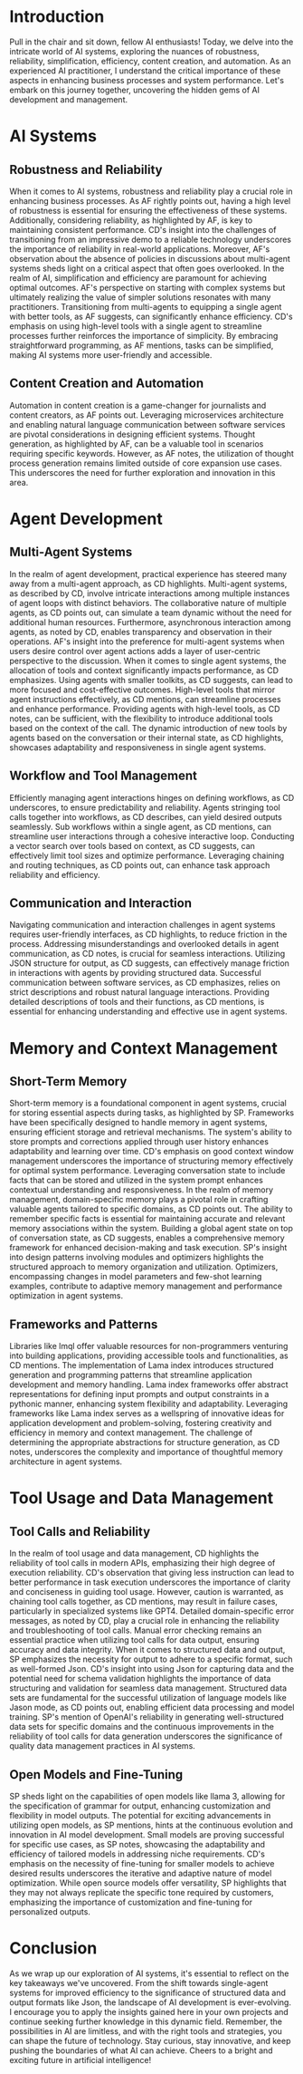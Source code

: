 # Introduction

Pull in the chair and sit down, fellow AI enthusiasts! Today, we delve into the intricate world of AI systems, exploring the nuances of robustness, reliability, simplification, efficiency, content creation, and automation. As an experienced AI practitioner, I understand the critical importance of these aspects in enhancing business processes and system performance. Let's embark on this journey together, uncovering the hidden gems of AI development and management.

# AI Systems

## Robustness and Reliability
When it comes to AI systems, robustness and reliability play a crucial role in enhancing business processes. As AF rightly points out, having a high level of robustness is essential for ensuring the effectiveness of these systems. Additionally, considering reliability, as highlighted by AF, is key to maintaining consistent performance. CD's insight into the challenges of transitioning from an impressive demo to a reliable technology underscores the importance of reliability in real-world applications. Moreover, AF's observation about the absence of policies in discussions about multi-agent systems sheds light on a critical aspect that often goes overlooked.
In the realm of AI, simplification and efficiency are paramount for achieving optimal outcomes. AF's perspective on starting with complex systems but ultimately realizing the value of simpler solutions resonates with many practitioners. Transitioning from multi-agents to equipping a single agent with better tools, as AF suggests, can significantly enhance efficiency. CD's emphasis on using high-level tools with a single agent to streamline processes further reinforces the importance of simplicity. By embracing straightforward programming, as AF mentions, tasks can be simplified, making AI systems more user-friendly and accessible.

## Content Creation and Automation
Automation in content creation is a game-changer for journalists and content creators, as AF points out. Leveraging microservices architecture and enabling natural language communication between software services are pivotal considerations in designing efficient systems. Thought generation, as highlighted by AF, can be a valuable tool in scenarios requiring specific keywords. However, as AF notes, the utilization of thought process generation remains limited outside of core expansion use cases. This underscores the need for further exploration and innovation in this area.


# Agent Development

## Multi-Agent Systems
In the realm of agent development, practical experience has steered many away from a multi-agent approach, as CD highlights. Multi-agent systems, as described by CD, involve intricate interactions among multiple instances of agent loops with distinct behaviors. The collaborative nature of multiple agents, as CD points out, can simulate a team dynamic without the need for additional human resources. Furthermore, asynchronous interaction among agents, as noted by CD, enables transparency and observation in their operations. AF's insight into the preference for multi-agent systems when users desire control over agent actions adds a layer of user-centric perspective to the discussion.
When it comes to single agent systems, the allocation of tools and context significantly impacts performance, as CD emphasizes. Using agents with smaller toolkits, as CD suggests, can lead to more focused and cost-effective outcomes. High-level tools that mirror agent instructions effectively, as CD mentions, can streamline processes and enhance performance. Providing agents with high-level tools, as CD notes, can be sufficient, with the flexibility to introduce additional tools based on the context of the call. The dynamic introduction of new tools by agents based on the conversation or their internal state, as CD highlights, showcases adaptability and responsiveness in single agent systems.

## Workflow and Tool Management
Efficiently managing agent interactions hinges on defining workflows, as CD underscores, to ensure predictability and reliability. Agents stringing tool calls together into workflows, as CD describes, can yield desired outputs seamlessly. Sub workflows within a single agent, as CD mentions, can streamline user interactions through a cohesive interactive loop. Conducting a vector search over tools based on context, as CD suggests, can effectively limit tool sizes and optimize performance. Leveraging chaining and routing techniques, as CD points out, can enhance task approach reliability and efficiency.

## Communication and Interaction
Navigating communication and interaction challenges in agent systems requires user-friendly interfaces, as CD highlights, to reduce friction in the process. Addressing misunderstandings and overlooked details in agent communication, as CD notes, is crucial for seamless interactions. Utilizing JSON structure for output, as CD suggests, can effectively manage friction in interactions with agents by providing structured data. Successful communication between software services, as CD emphasizes, relies on strict descriptions and robust natural language interactions. Providing detailed descriptions of tools and their functions, as CD mentions, is essential for enhancing understanding and effective use in agent systems.


# Memory and Context Management

## Short-Term Memory
Short-term memory is a foundational component in agent systems, crucial for storing essential aspects during tasks, as highlighted by SP. Frameworks have been specifically designed to handle memory in agent systems, ensuring efficient storage and retrieval mechanisms. The system's ability to store prompts and corrections applied through user history enhances adaptability and learning over time. CD's emphasis on good context window management underscores the importance of structuring memory effectively for optimal system performance. Leveraging conversation state to include facts that can be stored and utilized in the system prompt enhances contextual understanding and responsiveness.
In the realm of memory management, domain-specific memory plays a pivotal role in crafting valuable agents tailored to specific domains, as CD points out. The ability to remember specific facts is essential for maintaining accurate and relevant memory associations within the system. Building a global agent state on top of conversation state, as CD suggests, enables a comprehensive memory framework for enhanced decision-making and task execution. SP's insight into design patterns involving modules and optimizers highlights the structured approach to memory organization and utilization. Optimizers, encompassing changes in model parameters and few-shot learning examples, contribute to adaptive memory management and performance optimization in agent systems.

## Frameworks and Patterns
Libraries like lmql offer valuable resources for non-programmers venturing into building applications, providing accessible tools and functionalities, as CD mentions. The implementation of Lama index introduces structured generation and programming patterns that streamline application development and memory handling. Lama index frameworks offer abstract representations for defining input prompts and output constraints in a pythonic manner, enhancing system flexibility and adaptability. Leveraging frameworks like Lama index serves as a wellspring of innovative ideas for application development and problem-solving, fostering creativity and efficiency in memory and context management. The challenge of determining the appropriate abstractions for structure generation, as CD notes, underscores the complexity and importance of thoughtful memory architecture in agent systems.


# Tool Usage and Data Management

## Tool Calls and Reliability
In the realm of tool usage and data management, CD highlights the reliability of tool calls in modern APIs, emphasizing their high degree of execution reliability. CD's observation that giving less instruction can lead to better performance in task execution underscores the importance of clarity and conciseness in guiding tool usage. However, caution is warranted, as chaining tool calls together, as CD mentions, may result in failure cases, particularly in specialized systems like GPT4. Detailed domain-specific error messages, as noted by CD, play a crucial role in enhancing the reliability and troubleshooting of tool calls. Manual error checking remains an essential practice when utilizing tool calls for data output, ensuring accuracy and data integrity.
When it comes to structured data and output, SP emphasizes the necessity for output to adhere to a specific format, such as well-formed Json. CD's insight into using Json for capturing data and the potential need for schema validation highlights the importance of data structuring and validation for seamless data management. Structured data sets are fundamental for the successful utilization of language models like Jason mode, as CD points out, enabling efficient data processing and model training. SP's mention of OpenAI's reliability in generating well-structured data sets for specific domains and the continuous improvements in the reliability of tool calls for data generation underscores the significance of quality data management practices in AI systems.

## Open Models and Fine-Tuning
SP sheds light on the capabilities of open models like llama 3, allowing for the specification of grammar for output, enhancing customization and flexibility in model outputs. The potential for exciting advancements in utilizing open models, as SP mentions, hints at the continuous evolution and innovation in AI model development. Small models are proving successful for specific use cases, as SP notes, showcasing the adaptability and efficiency of tailored models in addressing niche requirements. CD's emphasis on the necessity of fine-tuning for smaller models to achieve desired results underscores the iterative and adaptive nature of model optimization. While open source models offer versatility, SP highlights that they may not always replicate the specific tone required by customers, emphasizing the importance of customization and fine-tuning for personalized outputs.


# Conclusion

As we wrap up our exploration of AI systems, it's essential to reflect on the key takeaways we've uncovered. From the shift towards single-agent systems for improved efficiency to the significance of structured data and output formats like Json, the landscape of AI development is ever-evolving. I encourage you to apply the insights gained here in your own projects and continue seeking further knowledge in this dynamic field. Remember, the possibilities in AI are limitless, and with the right tools and strategies, you can shape the future of technology. Stay curious, stay innovative, and keep pushing the boundaries of what AI can achieve. Cheers to a bright and exciting future in artificial intelligence!